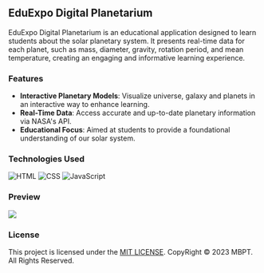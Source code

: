 ## EduExpo Digital Planetarium 

EduExpo Digital Planetarium is an educational application designed to learn students about the solar planetary system. It presents real-time data for each planet, such as mass, diameter, gravity, rotation period, and mean temperature, creating an engaging and informative learning experience.

### Features

- **Interactive Planetary Models**: Visualize universe, galaxy and planets in an interactive way to enhance learning.
- **Real-Time Data**: Access accurate and up-to-date planetary information via NASA's API.
- **Educational Focus**: Aimed at students to provide a foundational understanding of our solar system.

### Technologies Used

![HTML](https://img.shields.io/badge/HTML-5-orange?style=plastic&logo=html5&logoColor=white)
![CSS](https://img.shields.io/badge/CSS-3-blue?style=plastic&logo=css3&logoColor=white)
![JavaScript](https://img.shields.io/badge/JavaScript-ES6-yellow?style=plastic&logo=javascript&logoColor=white)


### Preview
![](images/preview.gif)


### License
This project is licensed under the [MIT LICENSE](LICENSE). 
CopyRight © 2023 MBPT. All Rights Reserved.
